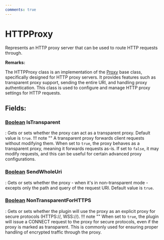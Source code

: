 ```yaml
---
comments: true
---
```

# HTTPProxy

Represents an HTTP proxy server that can be used to route HTTP requests through. 

**Remarks:**

The HTTPProxy class is an implementation of the [Proxy](Proxy.md) base class, specifically designed for HTTP proxy servers. It provides features such as transparent proxy support, sending the entire URI, and handling proxy authentication. This class is used to configure and manage HTTP proxy settings for HTTP requests. 

## **Fields**:
### **[Boolean](https://learn.microsoft.com/en-us/dotnet/api/System.Boolean) IsTransparent**
: Gets or sets whether the proxy can act as a transparent proxy. Default value is `true`. 
	!!! note ""
		A transparent proxy forwards client requests without modifying them. When set to `true`, the proxy behaves as a transparent proxy, meaning it forwards requests as-is. If set to `false`, it may modify requests, and this can be useful for certain advanced proxy configurations. 

### **[Boolean](https://learn.microsoft.com/en-us/dotnet/api/System.Boolean) SendWholeUri**
: Gets or sets whether the proxy - when it's in non-transparent mode - excepts only the path and query of the request URI. Default value is `true`. 
### **[Boolean](https://learn.microsoft.com/en-us/dotnet/api/System.Boolean) NonTransparentForHTTPS**
: Gets or sets whether the plugin will use the proxy as an explicit proxy for secure protocols (HTTPS://, WSS://). 
	!!! note ""
		When set to `true`, the plugin will issue a CONNECT request to the proxy for secure protocols, even if the proxy is marked as transparent. This is commonly used for ensuring proper handling of encrypted traffic through the proxy. 
